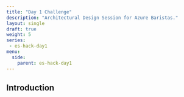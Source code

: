 ```yaml
---
title: "Day 1 Challenge"
description: "Architectural Design Session for Azure Baristas."
layout: single
draft: true
weight: 5
series:
 - es-hack-day1
menu:
  side:
    parent: es-hack-day1
---
```


## Introduction
